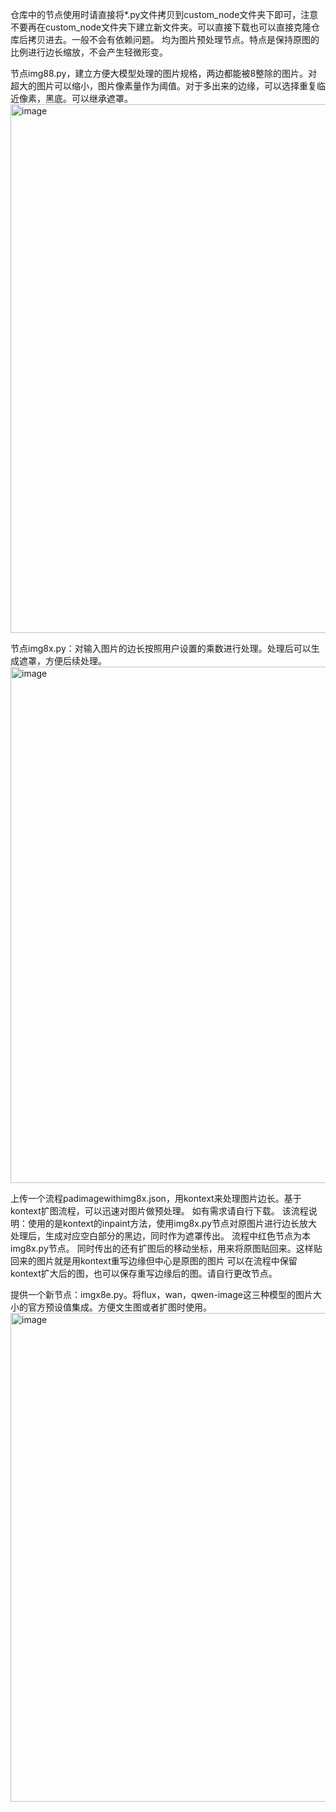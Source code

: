 仓库中的节点使用时请直接将*.py文件拷贝到custom_node文件夹下即可，注意不要再在custom_node文件夹下建立新文件夹。可以直接下载也可以直接克隆仓库后拷贝进去。一般不会有依赖问题。
均为图片预处理节点。特点是保持原图的比例进行边长缩放，不会产生轻微形变。

节点img88.py，建立方便大模型处理的图片规格，两边都能被8整除的图片。对超大的图片可以缩小，图片像素量作为阈值。对于多出来的边缘，可以选择重复临近像素，黑底。可以继承遮罩。
<img width="1477" height="846" alt="image" src="https://github.com/user-attachments/assets/53e8e11d-adf5-4d6b-b706-d851af0b250d" />


节点img8x.py：对输入图片的边长按照用户设置的乘数进行处理。处理后可以生成遮罩，方便后续处理。
<img width="1608" height="826" alt="image" src="https://github.com/user-attachments/assets/1d0b697a-1690-46ad-ba2b-8239c00f3ad7" />

上传一个流程padimagewithimg8x.json，用kontext来处理图片边长。基于kontext扩图流程，可以迅速对图片做预处理。
如有需求请自行下载。
该流程说明：使用的是kontext的inpaint方法，使用img8x.py节点对原图片进行边长放大处理后，生成对应空白部分的黑边，同时作为遮罩传出。
流程中红色节点为本img8x.py节点。
同时传出的还有扩图后的移动坐标，用来将原图贴回来。这样贴回来的图片就是用kontext重写边缘但中心是原图的图片
可以在流程中保留kontext扩大后的图，也可以保存重写边缘后的图。请自行更改节点。

提供一个新节点：imgx8e.py。将flux，wan，qwen-image这三种模型的图片大小的官方预设值集成。方便文生图或者扩图时使用。
<img width="1179" height="782" alt="image" src="https://github.com/user-attachments/assets/a12e8526-1914-46d8-ac0a-374f43ec3b11" />
